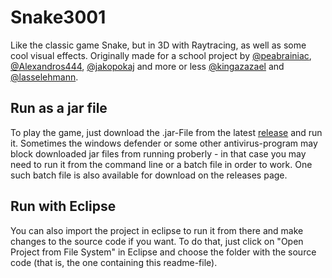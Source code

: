 # Snake3001
Like the classic game Snake, but in 3D with Raytracing, as well as some cool visual effects. Originally made for a school project by [@peabrainiac](https://github.com/peabrainiac), [@Alexandros444](https://github.com/Alexandros444), [@jakopokaj](https://github.com/jakopokaj) and more or less [@kingazazael](https://github.com/kingazazael) and [@lasselehmann](https://github.com/lasselehmann).

## Run as a jar file
To play the game, just download the .jar-File from the latest [release](https://github.com/Alexandros444/Snake3001/releases) and run it.
Sometimes the windows defender or some other antivirus-program may block downloaded jar files from running proberly - in that case you may need to run it from the command line or a batch file in order to work. One such batch file is also available for download on the releases page.

## Run with Eclipse
You can also import the project in eclipse to run it from there and make changes to the source code if you want. To do that, just click on "Open Project from File System" in Eclipse and choose the folder with the source code (that is, the one containing this readme-file).